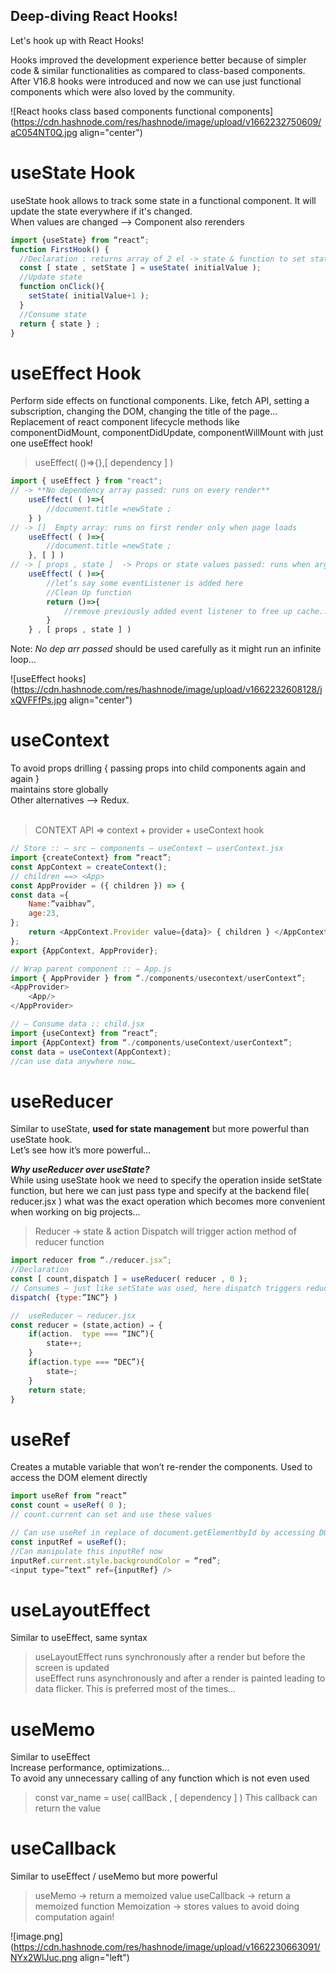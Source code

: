 ## Deep-diving React Hooks!


Let's hook up with React Hooks!

Hooks improved the development experience better because of simpler code & similar functionalities as compared to class-based components. After V16.8 hooks were introduced and now we can use just functional components which were also loved by the community.

![React hooks class based components functional components](https://cdn.hashnode.com/res/hashnode/image/upload/v1662232750609/aC054NT0Q.jpg align="center")


# **useState Hook** 

useState hook allows to track some state in a functional component. It will update the state everywhere if it's changed. <br>
When values are changed --> Component also rerenders


```javascript
import {useState} from “react”;
function FirstHook() {
  //Declaration : returns array of 2 el -> state & function to set state {obj destructuring}
  const [ state , setState ] = useState( initialValue );
  //Update state
  function onClick(){
    setState( initialValue+1 );
  }
  //Consume state
  return { state } ;
}
``` 


# **useEffect Hook** 

Perform side effects on functional components. Like, fetch API, setting a subscription, changing the DOM, changing the title of the page... <br>
Replacement of react component lifecycle methods like componentDidMount, componentDidUpdate, componentWillMount with just one useEffect hook!

> useEffect( ()=>{},[ dependency ]  )

```javascript
import { useEffect } from "react";
// -> **No dependency array passed: runs on every render**
	useEffect( ( )=>{
	    //document.title =newState ;
    } )
// -> []  Empty array: runs on first render only when page loads
	useEffect( ( )=>{
	    //document.title =newState ;
    }, [ ] )
// -> [ props , state ]  -> Props or state values passed: runs when args changed
	useEffect( ( )=>{
        //let’s say some eventListener is added here
        //Clean Up function
	    return ()=>{
	    	//remove previously added event listener to free up cache...
        }
    } , [ props , state ] )
``` 
Note: *No dep arr passed* should be used carefully as it might run an infinite loop… 

![useEffect hooks](https://cdn.hashnode.com/res/hashnode/image/upload/v1662232608128/jxQVFFfPs.jpg align="center")





# **useContext** 

To avoid props drilling { passing props into child components again and again } <br>
maintains store globally <br>
Other alternatives --> Redux. <br> <br>

> CONTEXT API ⇒ context + provider + useContext hook

```javascript
// Store :: – src – components – useContext – userContext.jsx 
import {createContext} from “react”;
const AppContext = createContext();
// children ==> <App> 
const AppProvider = ({ children }) => {
const data ={
	Name:”vaibhav”,
	age:23,
};
	return <AppContext.Provider value={data}> { children } </AppContext.Provider>;
};
export {AppContext, AppProvider};
```

```javascript
// Wrap parent component :: – App.js 
import { AppProvider } from “./components/usecontext/userContext”;
<AppProvider>
	<App/>
</AppProvider>
```

```javascript
// – Consume data :: child.jsx   
import {useContext} from “react”;
import {AppContext} from “./components/useContext/userContext”;
const data = useContext(AppContext);
//can use data anywhere now…
```



# **useReducer** 

Similar to useState, **used for state management** but more powerful than useState hook. <br>
Let’s see how it’s more powerful… <br>

***Why useReducer over useState?*** <br>
While using useState hook we need to specify the operation inside setState function, but here we can just pass type and specify at the backend file( reducer.jsx ) what was the exact operation which becomes more convenient when working on big projects… <br>

> Reducer → state & action
> Dispatch will trigger action method of reducer function

```javascript
import reducer from “./reducer.jsx”;
//Declaration
const [ count,dispatch ] = useReducer( reducer , 0 );  
// Consumes – just like setState was used, here dispatch triggers reducer function
dispatch( {type:”INC”} ) 
```
```javascript
//  useReducer – reducer.jsx
const reducer = (state,action) ⇒ {
    if(action.  type === “INC”){
        state++;
    }
    if(action.type === “DEC”){
  	    state–;
    }
    return state;
}
```

#  **useRef** 
Creates a mutable variable that won’t re-render the components. Used to access the DOM element directly
 
```javascript
import useRef from “react”
const count = useRef( 0 );
// count.current can set and use these values
```
```javascript
// Can use useRef in replace of document.getElementbyId by accessing DOM directly…
const inputRef = useRef();
//Can manipulate this inputRef now
inputRef.current.style.backgroundColor = “red”;
<input type=”text” ref={inputRef} />
```

#  **useLayoutEffect** <br>
Similar to useEffect, same syntax <br> 
> useLayoutEffect runs synchronously after a render but before the screen is updated <br>
> useEffect runs asynchronously and after a render is painted leading to data flicker. This is preferred most of the times… <br>


# **useMemo**
Similar to useEffect<br>
Increase performance, optimizations... <br>
To avoid any unnecessary calling of any function which is not even used
> const var_name = use( callBack , [ dependency ] )
This callback can return the value


#  **useCallback** <br>
Similar to useEffect / useMemo but more powerful

> useMemo → return a memoized value
> useCallback → return a memoized function
Memoization → stores values to avoid doing computation again!


![image.png](https://cdn.hashnode.com/res/hashnode/image/upload/v1662230663091/NYx2WlJuc.png align="left")





